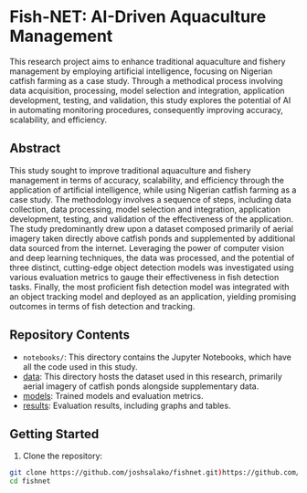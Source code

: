 # Fish-NET: AI-Driven Aquaculture Management

This research project aims to enhance traditional aquaculture and fishery management by employing artificial intelligence, focusing on Nigerian catfish farming as a case study. Through a methodical process involving data acquisition, processing, model selection and integration, application development, testing, and validation, this study explores the potential of AI in automating monitoring procedures, consequently improving accuracy, scalability, and efficiency.

## Abstract

This study sought to improve traditional aquaculture and fishery management in terms of accuracy, scalability, and efficiency through the application of artificial intelligence, while using Nigerian catfish farming as a case study. The methodology involves a sequence of steps, including data collection, data processing, model selection and integration, application development, testing, and validation of the effectiveness of the application. The study predominantly drew upon a dataset composed primarily of aerial imagery taken directly above catfish ponds and supplemented by additional data sourced from the internet. Leveraging the power of computer vision and deep learning techniques, the data was processed, and the potential of three distinct, cutting-edge object detection models was investigated using various evaluation metrics to gauge their effectiveness in fish detection tasks. Finally, the most proficient fish detection model was integrated with an object tracking model and deployed as an application, yielding promising outcomes in terms of fish detection and tracking.

## Repository Contents

- `notebooks/`: This directory contains the Jupyter Notebooks, which have all the code used in this study.
- [data](https://drive.google.com/drive/folders/15rnBsJ-ZNjdLJgDZRAdKNY5mYqAbU4DO?usp=drive_link): This directory hosts the dataset used in this research, primarily aerial imagery of catfish ponds alongside supplementary data.
- [models](https://drive.google.com/drive/folders/1AIwFuhu7LJp-uOL-P1FbFr3OhJKmH70a?usp=drive_link): Trained models and evaluation metrics.
- [results](https://drive.google.com/drive/folders/1BeAnvHWphdy6UesOlhVIyHht8dMuWlLi?usp=drive_link): Evaluation results, including graphs and tables.

## Getting Started

1. Clone the repository:
```bash
git clone https://github.com/joshsalako/fishnet.git)https://github.com/joshsalako/fishnet.git
cd fishnet
